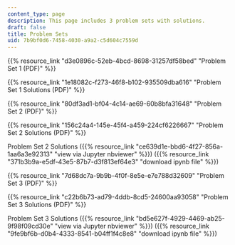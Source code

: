 ```yaml
---
content_type: page
description: This page includes 3 problem sets with solutions.
draft: false
title: Problem Sets
uid: 7b9bf0d6-7458-4030-a9a2-c5d604c7559d
---
```

{{% resource_link "d3e0896c-52eb-4bcd-8698-31257df58bed" "Problem Set 1 (PDF)" %}}

{{% resource_link "1e18082c-f273-46f8-b102-935509dba616" "Problem Set 1 Solutions (PDF)" %}}

{{% resource_link "80df3ad1-bf04-4c14-ae69-60b8bfa31648" "Problem Set 2 (PDF)" %}}

{{% resource_link "156c24a4-145e-45f4-a459-224cf6226667" "Problem Set 2 Solutions (PDF)" %}}

Problem Set 2 Solutions ({{% resource_link "ce639d1e-bbd6-4f27-856a-1aa6a3e92313" "view via Jupyter nbviewer" %}}) ({{% resource_link "371b3b9a-e5df-43e5-87b7-d3f813ef64e3" "download ipynb file" %}})

{{% resource_link "7d68dc7a-9b9b-4f0f-8e5e-e7e788d32609" "Problem Set 3 (PDF)" %}}

{{% resource_link "c22b6b73-ad79-4ddb-8cd5-24600aa93058" "Problem Set 3 Solutions (PDF)" %}}

Problem Set 3 Solutions ({{% resource_link "bd5e627f-4929-4469-ab25-9f98f09cd30e" "view via Jupyter nbviewer" %}}) ({{% resource_link "9fe9bf6b-d0b4-4333-8541-b04ff1f4c8e8" "download ipynb file" %}})